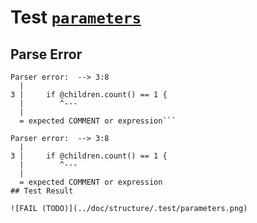 # Test [`parameters`](../doc/structure/op.md#L53)

## Parse Error

```,plain
Parser error:  --> 3:8
  |
3 |     if @children.count() == 1 {
  |        ^---
  |
  = expected COMMENT or expression```

Parser error:  --> 3:8
  |
3 |     if @children.count() == 1 {
  |        ^---
  |
  = expected COMMENT or expression
## Test Result

![FAIL (TODO)](../doc/structure/.test/parameters.png)

